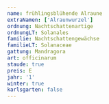 ```yaml
---
name: frühlingsblühende Alraune
extraNamen: ['Alraunwurzel']
ordnung: Nachtschattenartige
ordnungLT: Solanales
familie: Nachtschattengewächse
familieLT: Solanaceae
gattung: Mandragora
art: officinarum
staude: true
preis: E
jahr: '1'
winter: true
karlsgarten: false
---
```

